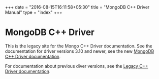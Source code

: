+++
date = "2016-08-15T16:11:58+05:30"
title = "MongoDB C++ Driver Manual"
type = "index"
+++

# MongoDB C++ Driver

This is the legacy site for the Mongo C++ Driver documentation. See the
documentation for driver versions 3.10 and newer, see the new [MongoDB C++
Driver
documentation](https://www.mongodb.com/docs/languages/cpp/drivers/current/).

For documentation about previous diver versions, see the [Legacy C++ Driver
documentation](https://mongocxx.org/legacy-v1/).
